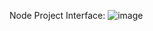 Node Project Interface:
![image](https://github.com/Prateek-sn-coder/NODE-FARM/assets/76763573/426dbdb1-7879-4e31-a668-df4414abd248)

